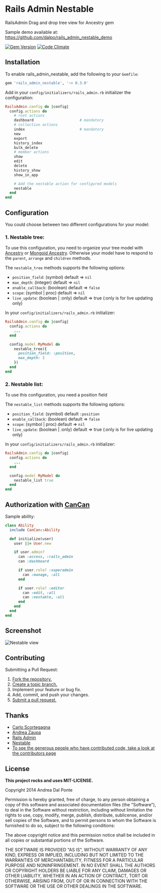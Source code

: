 # Rails Admin Nestable

RailsAdmin Drag and drop tree view for Ancestry gem

Sample demo available at: https://github.com/dalpo/rails_admin_nestable_demo

[![Gem Version](https://badge.fury.io/rb/rails_admin_nestable.png)](http://badge.fury.io/rb/rails_admin_nestable)
[![Code Climate](https://codeclimate.com/github/dalpo/rails_admin_nestable.png)](https://codeclimate.com/github/dalpo/rails_admin_nestable)

## Installation

To enable rails_admin_nestable, add the following to your `Gemfile`:

```ruby
gem 'rails_admin_nestable', '~> 0.3.0'
```

Add in your `config/initializers/rails_admin.rb` initializer the configuration:
```ruby
RailsAdmin.config do |config|
  config.actions do
    # root actions
    dashboard                     # mandatory
    # collection actions
    index                         # mandatory
    new
    export
    history_index
    bulk_delete
    # member actions
    show
    edit
    delete
    history_show
    show_in_app

    # Add the nestable action for configured models
    nestable
  end
end
```

## Configuration
You could choose between two different configurations for your model:

### 1. Nestable tree:
To use this configuration, you need to organize your tree model with [Ancestry](https://github.com/stefankroes/ancestry) or [Mongoid Ancestry](https://github.com/skyeagle/mongoid-ancestry).
Otherwise your model have to respond to the `parent`, `arrange` and `children` methods.

The `nestable_tree` methods supports the following options:
  * `position_field`: (symbol) default => `nil`
  * `max_depth`: (integer) default => `nil`
  * `enable_callback`: (boolean) default => `false`
  * `scope`: (symbol | proc) default => `nil`
  * `live_update`: (boolean | :only) default => true (:only is for live updating only)

In your `config/initializers/rails_admin.rb` initializer:
```ruby
RailsAdmin.config do |config|
  config.actions do
    ...
  end

  config.model MyModel do
    nestable_tree({
      position_field: :position,
      max_depth: 3
    })
  end
end
```


### 2. Nestable list:
To use this configuration, you need a position field

The `nestable_list` methods supports the following options:
  * `position_field`: (symbol) default `:position`
  * `enable_callback`: (boolean) default => `false`
  * `scope`: (symbol | proc) default => `nil`
  * `live_update`: (boolean | :only) default => true (:only is for live updating only)

In your `config/initializers/rails_admin.rb` initializer:
```ruby
RailsAdmin.config do |config|
  config.actions do
    ...
  end

  config.model MyModel do
    nestable_list true
  end
end
```

## Authorization with [CanCan](https://github.com/ryanb/cancan)

Sample ability:
```ruby
class Ability
  include CanCan::Ability

  def initialize(user)
    user ||= User.new

    if user.admin?
      can :access, :rails_admin
      can :dashboard

      if user.role? :superadmin
        can :manage, :all
      end

      if user.role? :editor
        can :edit, :all
        can :nestable, :all
      end
    end
  end
end

```


## Screenshot

![Nestable view](https://github.com/dalpo/rails_admin_nestable/raw/master/screenshots/nestable_tree.jpg "nestable view")


## Contributing
Submitting a Pull Request:

1. [Fork the repository.][fork]
2. [Create a topic branch.][branch]
3. Implement your feature or bug fix.
4. Add, commit, and push your changes.
5. [Submit a pull request.][pr]

[fork]: http://help.github.com/fork-a-repo/
[branch]: http://learn.github.com/p/branching.html
[pr]: http://help.github.com/send-pull-requests/


## Thanks

* [Carlo Scortegagna](https://github.com/carloscortegagna)
* [Andrea Zaupa](https://github.com/andreazaupa)
* [Rails Admin](https://github.com/sferik/rails_admin)
* [Nestable](http://dbushell.github.com/Nestable)
* [To see the generous people who have contributed code, take a look at the contributors page](https://github.com/dalpo/rails_admin_nestable/graphs/contributors)

## License
**This project rocks and uses MIT-LICENSE.**

Copyright 2014 Andrea Dal Ponte

Permission is hereby granted, free of charge, to any person obtaining
a copy of this software and associated documentation files (the
"Software"), to deal in the Software without restriction, including
without limitation the rights to use, copy, modify, merge, publish,
distribute, sublicense, and/or sell copies of the Software, and to
permit persons to whom the Software is furnished to do so, subject to
the following conditions:

The above copyright notice and this permission notice shall be
included in all copies or substantial portions of the Software.

THE SOFTWARE IS PROVIDED "AS IS", WITHOUT WARRANTY OF ANY KIND,
EXPRESS OR IMPLIED, INCLUDING BUT NOT LIMITED TO THE WARRANTIES OF
MERCHANTABILITY, FITNESS FOR A PARTICULAR PURPOSE AND
NONINFRINGEMENT. IN NO EVENT SHALL THE AUTHORS OR COPYRIGHT HOLDERS BE
LIABLE FOR ANY CLAIM, DAMAGES OR OTHER LIABILITY, WHETHER IN AN ACTION
OF CONTRACT, TORT OR OTHERWISE, ARISING FROM, OUT OF OR IN CONNECTION
WITH THE SOFTWARE OR THE USE OR OTHER DEALINGS IN THE SOFTWARE.
